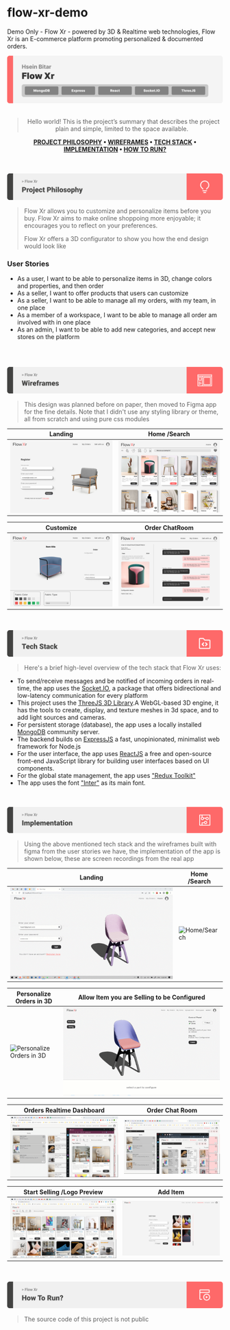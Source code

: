 # flow-xr-demo
Demo Only - Flow Xr - powered by 3D &amp; Realtime web technologies, Flow Xr is an E-commerce platform promoting personalized &amp; documented orders.

<img src="./readme/title1.svg"/>

<div align="center">

<br>

> Hello world! This is the project’s summary that describes the project plain and simple, limited to the space available.  

**[PROJECT PHILOSOPHY](https://github.com/hsein-bitar/flow-xr#project-philosophy) • [WIREFRAMES](https://github.com/hsein-bitar/flow-xr#wireframes) • [TECH STACK](https://github.com/hsein-bitar/flow-xr#tech-stack) • [IMPLEMENTATION](https://github.com/hsein-bitar/flow-xr#implementation) • [HOW TO RUN?](https://github.com/hsein-bitar/flow-xr#how-to-run)**

</div>

<br>
<br>


<img src="./readme/title2.svg" id="project-philosophy"/>

<br>

> Flow Xr allows you to customize and personalize items before you buy. Flow Xr aims to make online shoppoing more enjoyable; it encourages you to reflect on your preferences.
> 
> Flow Xr offers a 3D configurator to show you how the end design would look like

### User Stories
- As a user, I want to be able to personalize items in 3D, change colors and properties, and then order
- As a seller, I want to offer products that users can customize
- As a seller, I want to be able to manage all my orders, with my team, in one place
- As a member of a workspace, I want to be able to manage all order am involved with in one place
- As an admin, I want to be able to add new categories, and accept new stores on the platform

<br><br>

<img src="./readme/title3.svg"  id="wireframes"/>

<br>

> This design was planned before on paper, then moved to Figma app for the fine details.
Note that I didn't use any styling library or theme, all from scratch and using pure css modules

| Landing                                      | Home /Search                                  |
| -------------------------------------------- | --------------------------------------------- |
| ![Landing](./readme/wireframes/register.png) | ![Home /Search](./readme/wireframes/home.png) |

| Customize                                       | Order ChatRoom                                  |
| ----------------------------------------------- | ----------------------------------------------- |
| ![Customize](./readme/wireframes/customize.png) | ![Order ChatRoom](./readme/wireframes/room.png) |


<br>
<br>

<img src="./readme/title4.svg" id="tech-stack"/>

<br>

> Here's a brief high-level overview of the tech stack that Flow Xr uses:

- To send/receive messages and be notified of incoming orders in real-time, the app uses the [Socket.IO](https://socket.io/), a package that offers bidirectional and low-latency communication for every platform
- This project uses the [ThreeJS 3D Library](https://threejs.org/).A WebGL-based 3D engine, it has the tools to create, display, and texture meshes in 3d space, and to add light sources and cameras.
- For persistent storage (database), the app uses a locally installed [MongoDB](https://www.mongodb.com/) community server.
- The backend builds on [ExpressJS](https://expressjs.com/) a fast, unopinionated, minimalist web framework for Node.js
- For the user interface, the app uses [ReactJS](https://reactjs.org/) a free and open-source front-end JavaScript library for building user interfaces based on UI components.
- For the global state management, the app uses ["Redux Toolkit"](https://redux-toolkit.js.org/)  
- The app uses the font ["Inter"](https://fonts.google.com/specimen/Inter) as its main font.



<br>
<br>
<img src="./readme/title5.svg" id="implementation"/>

<br>

> Using the above mentioned tech stack and the wireframes built with figma from the user stories we have, the implementation of the app is shown below, these are screen recordings from the real app

| Landing                                         | Home /Search                                       |
| ----------------------------------------------- | -------------------------------------------------- |
| ![Landing](./readme/implementation/Landing.gif) | ![Home/Search](./readme/implementation/Search.gif) |

| Personalize Orders in 3D                                           | Allow Item you are Selling to be Configured                        |
| ------------------------------------------------------------------ | ------------------------------------------------------------------ |
| ![Personalize Orders in 3D](./readme/implementation/Configure.gif) | ![Configure Mesh](./readme/implementation/Make%20Configurable.gif) |

| Orders Realtime Dashboard                                                   | Order Chat Room                                           |
| --------------------------------------------------------------------------- | --------------------------------------------------------- |
| ![Orders Realtime Dashboard](./readme/implementation/Realtime%20Orders.gif) | ![Order Chat Room](./readme/implementation/Messaging.gif) |

| Start Selling /Logo Preview                                                    | Add Item                                                           |
| ------------------------------------------------------------------------------ | ------------------------------------------------------------------ |
| ![Start Selling /Logo Preview](./readme/implementation/Create%20Workspace.gif) | ![Add Item](./readme/implementation/Create%20or%20Edit%20Item.png) |

<br>
<br>

<img src="./readme/title6.svg" id="how-to-run"/>

<br>

> The source code of this project is not public